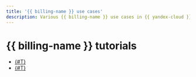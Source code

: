 ```yaml
---
title: '{{ billing-name }} use cases'
description: Various {{ billing-name }} use cases in {{ yandex-cloud }}.
---
```


# {{ billing-name }} tutorials

* [{#T}](serverless-trigger-budget-vm.md)
* [{#T}](serverless-trigger-budget-queue-vm-tg.md)